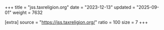 +++
title = "jss.taxreligion.org"
date = "2023-12-13"
updated = "2025-09-01"
weight = 7632

[extra]
source = "https://jss.taxreligion.org/"
ratio = 100
size = 7
+++
